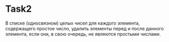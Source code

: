 # Task2
В списке (односвязном) целых чисел для каждого элемента, содержащего простое число, удалить элементы перед и после данного элемента, если они, в свою очередь, не являются простыми числами.
